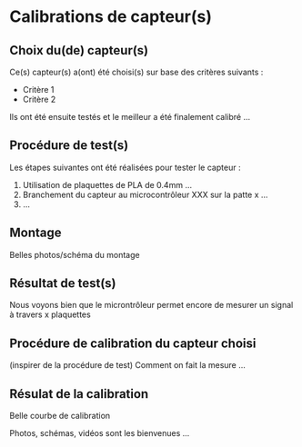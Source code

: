 # Calibrations de capteur(s)

## Choix du(de) capteur(s)

Ce(s) capteur(s) a(ont) été choisi(s) sur base des critères suivants :

- Critère 1
- Critère 2

Ils ont été ensuite testés et le meilleur a été finalement calibré ...


## Procédure de test(s)

Les étapes suivantes ont été réalisées pour tester le capteur :

1. Utilisation de plaquettes de PLA de 0.4mm ...
2. Branchement du capteur au microcontrôleur XXX sur la patte x ...
3. ...


## Montage

Belles photos/schéma du montage

## Résultat de test(s)

Nous voyons bien que le microntrôleur permet encore de mesurer un signal à travers x plaquettes

## Procédure de calibration du capteur choisi

(inspirer de la procédure de test)
Comment on fait la mesure ...


## Résulat de la calibration

Belle courbe de calibration



Photos, schémas, vidéos sont les bienvenues ...


